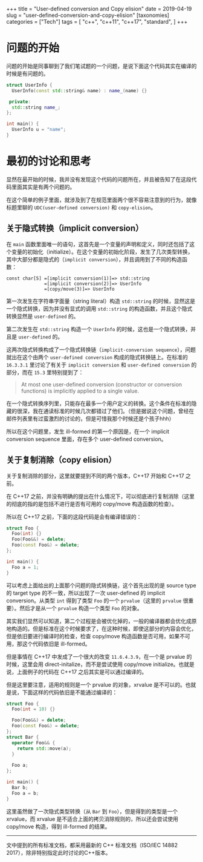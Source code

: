 +++
title = "User-defined conversion and Copy elision"
date = 2019-04-19
slug = "user-defined-conversion-and-copy-elision"
[taxonomies]
categories =  ["Tech"]
tags = [
  "c++",
  "c++11",
  "c++17",
  "standard",
]
+++


# 问题的开始

问题的开始是同事聊到了我们笔试题的一个问题，是说下面这个代码其实在编译的时候是有问题的。

<!-- more -->

```cpp
struct UserInfo {
  UserInfo(const std::string& name) : name_(name) {}

 private:
  std::string name_;
};

int main() {
  UserInfo u = "name";
}
```

# 最初的讨论和思考

显然在最开始的时候，我并没有发现这个代码的问题所在，并且被告知了在这段代码里面其实是有两个问题的。

在这个简单的例子里面，就涉及到了在规范里面两个很不容易注意到的行为，就像标题里聊的 `UDC(user-defined conversion)` 和 `copy-elision`。

## 关于隐式转换（implicit conversion）

在 `main` 函数里面唯一的语句，这首先是一个变量的声明和定义，同时还包括了这个变量的初始化（initialize）。在这个变量的初始化阶段，发生了几次类型转换，其中大部分都是隐式的（`implicit conversion`），并且调用到了不同的构造函数：

```
const char[5] =[implicit conversion(1)]=> std::string
              =[implicit conversion(2)]=> UserInfo
              =[copy/move(3)]=> UserInfo
```

第一次发生在字符串字面量（string literal）构造 `std::string` 的时候，显然这是一个隐式转换，因为并没有显式的调用 `std::string` 的构造函数，并且这个隐式转换显然是 `user-defined` 的。

第二次发生在 `std::string` 构造一个 `UserInfo` 的时候，这也是一个隐式转换，并且是 `user-defined` 的。

这两次隐式转换构成了一个隐式转换链（`implicit-conversion sequence`），问题就出在这个由两个 `user-defined conversion` 构成的隐式转换链上。在标准的 `16.3.3.1` 里讨论了有关于 `implicit conversion` 和 `user-defined conversion` 的部分，而在 `15.3` 里特别提到了：

  > At most one user-defined conversion (constructor or conversion functions) is implicitly applied to a single value.

在一个隐式转换序列里，只能存在最多一个用户定义的转换。这个条件在标准的隐藏的很深，我在通读标准的时候几次都错过了他们。（但是据说这个问题，曾经在邮件列表里有过蛮激烈的讨论的，但是可惜我那个时候还是个孩子hhh）

所以在这个问题里，发生 ill-formed 的第一个原因是，在一个 implicit conversion sequence 里面，存在多个 user-defined conversion。

## 关于复制消除（copy elision）

关于复制消除的部分，这里就要提到不同的两个版本，C++17 开始和 C++17 之前。

在 C++17 之前，并没有明确的提出在什么情况下，可以彻底进行复制消除（这里的彻底的指的是包括不进行是否有可用的 copy/move 构造函数的检查）。

所以在 C++17 之前，下面的这段代码是会有编译错误的：

```cpp
struct Foo {
  Foo(int) {}
  Foo(Foo&&) = delete;
  Foo(const Foo&) = delete;
};

int main() {
  Foo a = 1;
}
```

可以考虑上面给出的上面那个问题的隐式转换链，这个首先出现的是 source type 的 target type 的不一致，所以出现了一次 user-defined 的 implicit conversion。从类型 `int` 得到了类型 `Foo` 的一个 `prvalue`（这里的 `prvalue` 很重要）。然后才是从一个 `prvalue` 构造一个类型 `Foo` 的对象。

其实我们显然可以知道，第二个过程是会被优化掉的，一般的编译器都会优化成原地构造的。但是标准在这个时候要求了，在这种时候，即使这部分的内容会优化，但是依旧要进行编译时的检查，检查 copy/move 构造函数是否可用，如果不可用，那这个代码依旧是 ill-formed。

但是事情在 C++17 中发成了一个很大的改变 `11.6.4.3.9`，在一个是 prvalue 的时候，这里会用 direct-initalize，而不是尝试使用 copy/move initialize。也就是说，上面例子的代码在 C++17 之后其实是可以通过编译的。

但是这里要注意，适用的规则是一个 prvalue 的对象，xrvalue 是不可以的。也就是说，下面这样的代码依旧是不能通过编译的：

```cpp
struct Foo {
  Foo(int = 10) {}

  Foo(Foo&&) = delete;
  Foo(const Foo&) = delete;
};
struct Bar {
  operator Foo&& {
    return std::move(a);
  }
  
  Foo a;
};

int main() {
  Bar b;
  Foo a = b;
}
```

这里虽然做了一次隐式类型转换（从 `Bar` 到 `Foo`），但是得到的类型是一个 xrvalue，而 xrvalue 是不适合上面的拷贝消除规则的，所以还会尝试使用 copy/move 构造，得到 ill-formed 的结果。

----

文中提到的所有标准文档，都采用最新的 C++ 标准文档（ISO/IEC 14882 2017），除非特别指定此时讨论的C++版本。